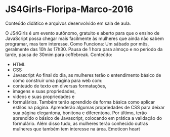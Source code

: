 # JS4Girls-Floripa-Marco-2016
Conteúdo didático e arquivos desenvolvido em sala de aula.

O JS4Girls é um evento autônomo, gratuito e aberto para que o ensino de JavaScript possa chegar mais facilmente às mulheres que ainda não sabem programar, mas tem interesse.
Como Funciona:
Um sábado por mês, geralmente das 10h às 17h30. Pausa de 1 hora para almoço e no período da tarde, pausa de 30mim para coffebreak.
Conteúdo:
- HTML
- CSS
- Javascript
Ao final do dia, as mulheres terão o entendimento básico de como construir uma página para web com:
- conteúdo de texto em diversas formatações, 
- imagens e suas propriedades, 
- videos e suas propriedades e
- formulários.
Também terão aprendido de forma básica como aplicar estilos na página. Aprenderão algumas propriedades de CSS para deixar sua página elegantona, bonitona e diferentona.
Por último, terão aprendido o básico de Javascript, colocando em prática a validação do formulário.
Além disso tudo, as mulheres terão conhecido outras mulheres que também tem interesse na área. Emoticon heart
